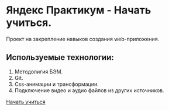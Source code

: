 # Яндекс Практикум - Начать учиться.

Проект на закрепление навыков создания web-приложения.

## Используемые технологии:
1. Методолигия БЭМ.
2. Git.
3. Css-анимации  и трансформации.
4. Подключение видео и аудио файлов из других источников.

[Начать учиться](https://learn.vitmach.ru)

